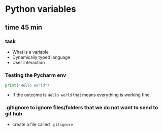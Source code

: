 # Python variables
## time 45 min
### task

- What is a variable
- Dynamically typed language
- User interaction

### Testing the Pycharm env
```python
print("Hello world")
```

- If the outcome is ```Hello world``` that means everything is working fine

### .gitignore to ignore files/folders that we do not want to send to git hub
- create a file called ```.gitignore```